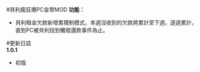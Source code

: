 #貝利瘋狂爆PC金幣MOD
**功能：**  
* 貝利租金欠款新增累積制模式，本週沒收到的欠款將累計至下週，逐週累計，直到PC被貝利找到觸發還款事件為止。  

#更新日誌  
**1.0.1**  
* 初版
